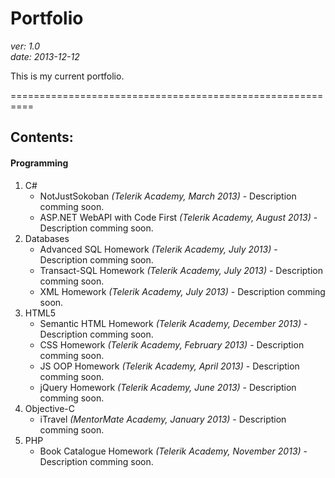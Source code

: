 Portfolio
=========

*ver: 1.0*  
*date: 2013-12-12*

This is my current portfolio.

==========================================================

Contents:
---------

#### Programming

1. C#
	* NotJustSokoban *(Telerik Academy, March 2013)* - Description comming soon.
	* ASP.NET WebAPI with Code First *(Telerik Academy, August 2013)* - Description comming soon.
2. Databases
	* Advanced SQL Homework *(Telerik Academy, July 2013)* - Description comming soon.
	* Transact-SQL Homework *(Telerik Academy, July 2013)* - Description comming soon.
	* XML Homework *(Telerik Academy, July 2013)* - Description comming soon.
3. HTML5
	* Semantic HTML Homework *(Telerik Academy, December 2013)* - Description comming soon.
	* CSS Homework *(Telerik Academy, February 2013)* - Description comming soon.
	* JS OOP Homework *(Telerik Academy, April 2013)* - Description comming soon.
	* jQuery Homework *(Telerik Academy, June 2013)* - Description comming soon.
4. Objective-C
	* iTravel *(MentorMate Academy, January 2013)* - Description comming soon.
5. PHP
	* Book Catalogue Homework *(Telerik Academy, November 2013)* - Description comming soon.
